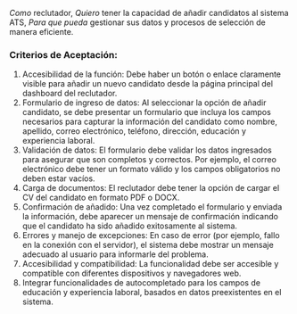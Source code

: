 *Como* reclutador,
*Quiero* tener la capacidad de añadir candidatos al sistema ATS,
*Para que pueda* gestionar sus datos y procesos de selección de manera eficiente.

### Criterios de Aceptación:

1. Accesibilidad de la función: Debe haber un botón o enlace claramente visible para añadir un nuevo candidato desde la página principal del dashboard del reclutador.
2. Formulario de ingreso de datos: Al seleccionar la opción de añadir candidato, se debe presentar un formulario que incluya los campos necesarios para capturar la información del candidato como nombre, apellido, correo electrónico, teléfono, dirección, educación y experiencia laboral.
3. Validación de datos: El formulario debe validar los datos ingresados para asegurar que son completos y correctos. Por ejemplo, el correo electrónico debe tener un formato válido y los campos obligatorios no deben estar vacíos.
4. Carga de documentos: El reclutador debe tener la opción de cargar el CV del candidato en formato PDF o DOCX.
5. Confirmación de añadido: Una vez completado el formulario y enviada la información, debe aparecer un mensaje de confirmación indicando que el candidato ha sido añadido exitosamente al sistema.
6. Errores y manejo de excepciones: En caso de error (por ejemplo, fallo en la conexión con el servidor), el sistema debe mostrar un mensaje adecuado al usuario para informarle del problema.
7. Accesibilidad y compatibilidad: La funcionalidad debe ser accesible y compatible con diferentes dispositivos y navegadores web.
8. Integrar funcionalidades de autocompletado para los campos de educación y experiencia laboral, basados en datos preexistentes en el sistema.
